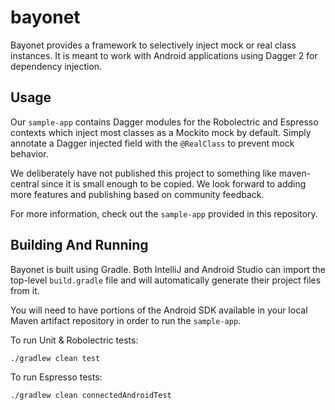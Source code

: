 # bayonet
Bayonet provides a framework to selectively inject mock or real class instances. It is meant to work with Android applications using Dagger 2 for dependency injection.

## Usage
Our `sample-app` contains Dagger modules for the Robolectric and Espresso contexts which inject most classes as a Mockito mock by default. Simply annotate a Dagger injected field with the `@RealClass` to prevent mock behavior.

We deliberately have not published this project to something like maven-central since it is small enough to be copied. We look forward to adding more features and publishing based on community feedback.

For more information, check out the `sample-app` provided in this repository.

## Building And Running

Bayonet is built using Gradle. Both IntelliJ and Android Studio can import the top-level `build.gradle` file and will automatically generate their project files from it.

You will need to have portions of the Android SDK available in your local Maven artifact repository in order to run the `sample-app`.

To run Unit & Robolectric tests:

    ./gradlew clean test

To run Espresso tests:

    ./gradlew clean connectedAndroidTest
